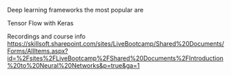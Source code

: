 Deep learning frameworks 
the most popular are 

Tensor Flow with Keras

Recordings and course info
https://skillsoft.sharepoint.com/sites/LiveBootcamp/Shared%20Documents/Forms/AllItems.aspx?id=%2Fsites%2FLiveBootcamp%2FShared%20Documents%2FIntroduction%20to%20Neural%20Networks&p=true&ga=1


